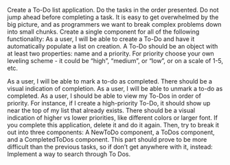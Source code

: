 Create a To-Do list application. Do the tasks in the order presented. Do not jump ahead before completing a task. It is easy to get overwhelmed by the big picture, and as programmers we want to break complex problems down into small chunks.
Create a single component for all of the following functionality:
As a user, I will be able to create a To-Do and have it automatically populate a list on creation. A To-Do should be an object with at least two properties: name and a priority. For priority choose your own leveling scheme - it could be “high”, “medium”, or “low”, or on a scale of 1-5, etc.


As a user, I will be able to mark a to-do as completed. There should be a visual indication of completion.
As a user, I will be able to unmark a to-do as completed.
As a user, I should be able to view my To-Dos in order of priority. For instance, if I create a high-priority To-Do, it should show up near the top of my list that already exists. There should be a visual indication of higher vs lower priorities, like different colors or larger font.
If you complete this application, delete it and do it again.
Then, try to break it out into three components: A NewToDo component, a ToDos component, and a CompletedToDos component. This part should prove to be more difficult than the previous tasks, so if don’t get anywhere with it, instead:
Implement a way to search through To Dos.
